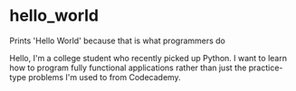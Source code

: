 # hello_world
Prints 'Hello World' because that is what programmers do

Hello,
I'm a college student who recently picked up Python. I want to learn how to program fully functional applications rather than just the practice-type problems I'm used to from Codecademy.
